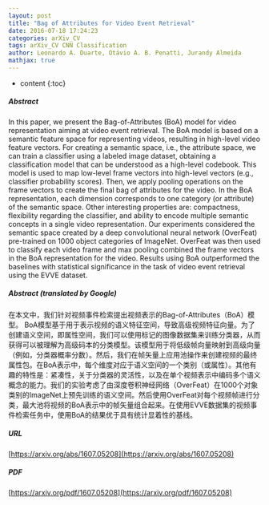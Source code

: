 ```yaml
---
layout: post
title: "Bag of Attributes for Video Event Retrieval"
date: 2016-07-18 17:24:23
categories: arXiv_CV
tags: arXiv_CV CNN Classification
author: Leonardo A. Duarte, Otávio A. B. Penatti, Jurandy Almeida
mathjax: true
---
```


* content
{:toc}

##### Abstract
In this paper, we present the Bag-of-Attributes (BoA) model for video representation aiming at video event retrieval. The BoA model is based on a semantic feature space for representing videos, resulting in high-level video feature vectors. For creating a semantic space, i.e., the attribute space, we can train a classifier using a labeled image dataset, obtaining a classification model that can be understood as a high-level codebook. This model is used to map low-level frame vectors into high-level vectors (e.g., classifier probability scores). Then, we apply pooling operations on the frame vectors to create the final bag of attributes for the video. In the BoA representation, each dimension corresponds to one category (or attribute) of the semantic space. Other interesting properties are: compactness, flexibility regarding the classifier, and ability to encode multiple semantic concepts in a single video representation. Our experiments considered the semantic space created by a deep convolutional neural network (OverFeat) pre-trained on 1000 object categories of ImageNet. OverFeat was then used to classify each video frame and max pooling combined the frame vectors in the BoA representation for the video. Results using BoA outperformed the baselines with statistical significance in the task of video event retrieval using the EVVE dataset.

##### Abstract (translated by Google)
在本文中，我们针对视频事件检索提出视频表示的Bag-of-Attributes（BoA）模型。 BoA模型基于用于表示视频的语义特征空间，导致高级视频特征向量。为了创建语义空间，即属性空间，我们可以使用标记的图像数据集来训练分类器，从而获得可以被理解为高级码本的分类模型。该模型用于将低级帧向量映射到高级向量（例如，分类器概率分数）。然后，我们在帧矢量上应用池操作来创建视频的最终属性包。在BoA表示中，每个维度对应于语义空间的一个类别（或属性）。其他有趣的特性是：紧凑性，关于分类器的灵活性，以及​​在单个视频表示中编码多个语义概念的能力。我们的实验考虑了由深度卷积神经网络（OverFeat）在1000个对象类别的ImageNet上预先训练的语义空间。然后使用OverFeat对每个视频帧进行分类，最大池将视频的BoA表示中的帧矢量组合起来。在使用EVVE数据集的视频事件检索任务中，使用BoA的结果优于具有统计显着性的基线。

##### URL
[https://arxiv.org/abs/1607.05208](https://arxiv.org/abs/1607.05208)

##### PDF
[https://arxiv.org/pdf/1607.05208](https://arxiv.org/pdf/1607.05208)

